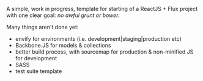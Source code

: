 A simple, work in progress, template for starting of a ReactJS + Flux project with one clear goal: *no awful grunt or bower.*

Many things aren't done yet:
- envify for environments (i.e. development|staging|production etc)
- Backbone.JS for models & collections
- better build process, with sourcemap for production & non-minified JS for development
- SASS
- test suite template
